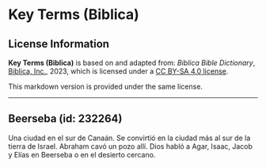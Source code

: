 # Key Terms (Biblica)

## License Information

**Key Terms (Biblica)** is based on and adapted from: _Biblica Bible Dictionary_, [Biblica, Inc.](https://www.biblica.com/), 2023, which is licensed under a [CC BY-SA 4.0 license](https://creativecommons.org/licenses/by-sa/4.0/legalcode.en).

This markdown version is provided under the same license.



--------------------------------

## Beerseba (id: 232264)

Una ciudad en el sur de Canaán. Se convirtió en la ciudad más al sur de la tierra de Israel. Abraham cavó un pozo allí. Dios habló a Agar, Isaac, Jacob y Elías en Beerseba o en el desierto cercano.


